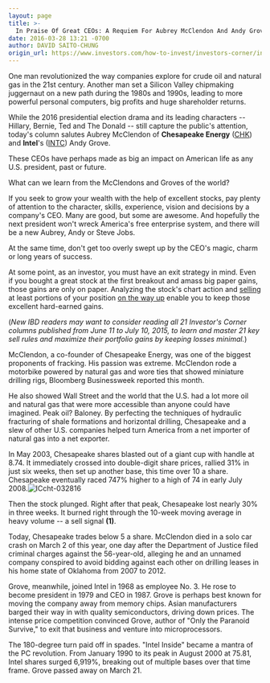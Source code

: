 ```yaml
---
layout: page
title: >-
  In Praise Of Great CEOs: A Requiem For Aubrey McClendon And Andy Grove
date: 2016-03-28 13:21 -0700
author: DAVID SAITO-CHUNG
origin_url: https://www.investors.com/how-to-invest/investors-corner/in-praise-of-great-ceos-a-requiem-for-aubrey-mcclendon-andy-grove/
---
```


One man revolutionized the way companies explore for crude oil and natural gas in the 21st century. Another man set a Silicon Valley chipmaking juggernaut on a new path during the 1980s and 1990s, leading to more powerful personal computers, big profits and huge shareholder returns.

While the 2016 presidential election drama and its leading characters -- Hillary, Bernie, Ted and The Donald -- still capture the public's attention, today's column salutes Aubrey McClendon of **Chesapeake Energy** ([CHK](https://research.investors.com/quote.aspx?symbol=CHK)) and **Intel**'s ([INTC](https://research.investors.com/quote.aspx?symbol=INTC)) Andy Grove.

These CEOs have perhaps made as big an impact on American life as any U.S. president, past or future.

What can we learn from the McClendons and Groves of the world?

If you seek to grow your wealth with the help of excellent stocks, pay plenty of attention to the character, skills, experience, vision and decisions by a company's CEO. Many are good, but some are awesome. And hopefully the next president won't wreck America's free enterprise system, and there will be a new Aubrey, Andy or Steve Jobs.

At the same time, don't get too overly swept up by the CEO's magic, charm or long years of success.

At some point, as an investor, you must have an exit strategy in mind. Even if you bought a great stock at the first breakout and amass big paper gains, those gains are only on paper. Analyzing the stock's chart action and [selling](http://education.investors.com/courselandingpage.aspx?id=735788) at least portions of your position [on the way up](https://www.investors.com/how-to-invest/investors-corner/dont-led-greed-dictate-investment-decisions/) enable you to keep those excellent hard-earned gains.

(_New IBD readers may want to consider reading all 21 Investor's Corner columns published from June 11 to July 10, 2015, to learn and master 21 key sell rules and maximize their portfolio gains by keeping losses minimal._)

McClendon, a co-founder of Chesapeake Energy, was one of the biggest proponents of fracking. His passion was extreme. McClendon rode a motorbike powered by natural gas and wore ties that showed miniature drilling rigs, Bloomberg Businessweek reported this month.

He also showed Wall Street and the world that the U.S. had a lot more oil and natural gas that were more accessible than anyone could have imagined. Peak oil? Baloney. By perfecting the techniques of hydraulic fracturing of shale formations and horizontal drilling, Chesapeake and a slew of other U.S. companies helped turn America from a net importer of natural gas into a net exporter.

In May 2003, Chesapeake shares blasted out of a giant cup with handle at 8.74. It immediately crossed into double-digit share prices, rallied 31% in just six weeks, then set up another base, this time over 10 a share. Chesapeake eventually raced 747% higher to a high of 74 in early July 2008.![ICcht-032816](https://www.investors.com/wp-content/uploads/2016/03/ICcht-032816.jpg)

Then the stock plunged. Right after that peak, Chesapeake lost nearly 30% in three weeks. It burned right through the 10-week moving average in heavy volume -- a sell signal **(1)**.

Today, Chesapeake trades below 5 a share. McClendon died in a solo car crash on March 2 of this year, one day after the Department of Justice filed criminal charges against the 56-year-old, alleging he and an unnamed company conspired to avoid bidding against each other on drilling leases in his home state of Oklahoma from 2007 to 2012.

Grove, meanwhile, joined Intel in 1968 as employee No. 3. He rose to become president in 1979 and CEO in 1987. Grove is perhaps best known for moving the company away from memory chips. Asian manufacturers barged their way in with quality semiconductors, driving down prices. The intense price competition convinced Grove, author of "Only the Paranoid Survive," to exit that business and venture into microprocessors.

The 180-degree turn paid off in spades. "Intel Inside" became a mantra of the PC revolution. From January 1990 to its peak in August 2000 at 75.81, Intel shares surged 6,919%, breaking out of multiple bases over that time frame. Grove passed away on March 21.
